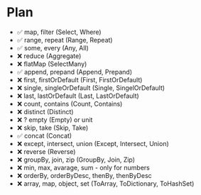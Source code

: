 # Plan

* ✅ map, filter (Select, Where)
* ✅ range, repeat (Range, Repeat)
* ✅ some, every (Any, All)
* ❌ reduce (Aggregate)
* ❌ flatMap (SelectMany)
* ✅ append, prepand (Append, Prepand)
* ❌ first, firstOrDefault (First, FirstOrDefault)
* ❌ single, singleOrDefault (Single, SingelOrDefault)
* ❌ last, lastOrDefault (Last, LastOrDefault)
* ❌ count, contains (Count, Contains)
* ❌ distinct (Distinct)
* ❌ ? empty (Empty) or unit
* ❌ skip, take (Skip, Take)
* ✅ concat (Concat)
* ❌ except, intersect, union (Except, Intersect, Union)
* ❌ reverse (Reverse)
* ❌ groupBy, join, zip (GroupBy, Join, Zip)
* ❌ min, max, avarage, sum - only for numbers
* ❌ orderBy, orderByDesc, thenBy, thenByDesc
* ❌ array, map, object, set (ToArray, ToDictionary, ToHashSet)